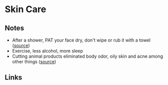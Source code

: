 # Skin Care

## Notes

- After a shower, PAT your face dry, don't wipe or rub it with a towel ([source](https://www.reddit.com/r/NoStupidQuestions/comments/73pimh/im_currently_22_what_should_i_start_doingstop/dns7hnb/))
- Exercise, less alcohol, more sleep
- Cutting animal products eliminated body odor, oily skin and acne among other things ([source](https://www.reddit.com/r/NoPoo/comments/8k8myb/does_anyone_do_no_soap_as_well/#:~:text=cutting%20animal%20products%20eliminated%20body%20odor%2C%20oily%20skin%20and%20acne%20among%20other%20things))

## Links

